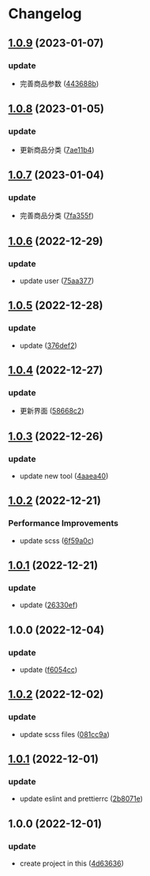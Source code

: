 # Changelog

## [1.0.9](https://github.com/School-of-Website-Engineering/Back-end-management-system-E-commerce/compare/v1.0.8...v1.0.9) (2023-01-07)


### update

* 完善商品参数 ([443688b](https://github.com/School-of-Website-Engineering/Back-end-management-system-E-commerce/commit/443688b9a74553a0f819f0b6ca0c6fbca10edfcf))

## [1.0.8](https://github.com/School-of-Website-Engineering/Back-end-management-system-E-commerce/compare/v1.0.7...v1.0.8) (2023-01-05)


### update

* 更新商品分类 ([7ae11b4](https://github.com/School-of-Website-Engineering/Back-end-management-system-E-commerce/commit/7ae11b4fb64f1c35bb8504d239721cc803adb30e))

## [1.0.7](https://github.com/School-of-Website-Engineering/Back-end-management-system-E-commerce/compare/v1.0.6...v1.0.7) (2023-01-04)


### update

* 完善商品分类 ([7fa355f](https://github.com/School-of-Website-Engineering/Back-end-management-system-E-commerce/commit/7fa355f12a67ce6db0b913f334ce587cae3f821f))

## [1.0.6](https://github.com/School-of-Website-Engineering/Back-end-management-system-E-commerce/compare/v1.0.5...v1.0.6) (2022-12-29)


### update

* update user ([75aa377](https://github.com/School-of-Website-Engineering/Back-end-management-system-E-commerce/commit/75aa377ae1a84f574675c8bcb660da509623c876))

## [1.0.5](https://github.com/School-of-Website-Engineering/Back-end-management-system-E-commerce/compare/v1.0.4...v1.0.5) (2022-12-28)


### update

* update ([376def2](https://github.com/School-of-Website-Engineering/Back-end-management-system-E-commerce/commit/376def2f38a8816a2e9608676c565de886dc9b69))

## [1.0.4](https://github.com/School-of-Website-Engineering/Back-end-management-system-E-commerce/compare/v1.0.3...v1.0.4) (2022-12-27)


### update

* 更新界面 ([58668c2](https://github.com/School-of-Website-Engineering/Back-end-management-system-E-commerce/commit/58668c2b46891d13c1748e3e2aefa4bea2d3f63f))

## [1.0.3](https://github.com/School-of-Website-Engineering/Back-end-management-system-E-commerce/compare/v1.0.2...v1.0.3) (2022-12-26)


### update

* update new tool ([4aaea40](https://github.com/School-of-Website-Engineering/Back-end-management-system-E-commerce/commit/4aaea401b6e83f5f2966a24759a712f964746c89))

## [1.0.2](https://github.com/School-of-Website-Engineering/Back-end-management-system-E-commerce/compare/v1.0.1...v1.0.2) (2022-12-21)


### Performance Improvements

* update scss ([6f59a0c](https://github.com/School-of-Website-Engineering/Back-end-management-system-E-commerce/commit/6f59a0cb52fe1513953138b095899feb2bb46681))

## [1.0.1](https://github.com/School-of-Website-Engineering/Back-end-management-system-E-commerce/compare/v1.0.0...v1.0.1) (2022-12-21)


### update

* update ([26330ef](https://github.com/School-of-Website-Engineering/Back-end-management-system-E-commerce/commit/26330efc26da17e9ee6a5bb62fedf509b7711146))

## 1.0.0 (2022-12-04)


### update

* update ([f6054cc](https://github.com/School-of-Website-Engineering/Back-end-management-system-E-commerce/commit/f6054cc57b6c1f5c7218d9637f835bb918a46949))

## [1.0.2](https://github.com/School-of-Website-Engineering/Progressive-Tune/compare/v1.0.1...v1.0.2) (2022-12-02)


### update

* update scss files ([081cc9a](https://github.com/School-of-Website-Engineering/Progressive-Tune/commit/081cc9afe7f3751d1fc2271e96ff8dd4b59819bb))

## [1.0.1](https://github.com/School-of-Website-Engineering/Progressive-Tune/compare/v1.0.0...v1.0.1) (2022-12-01)


### update

* update eslint and prettierrc ([2b8071e](https://github.com/School-of-Website-Engineering/Progressive-Tune/commit/2b8071ee72b002452e7028f909a976827f6a0f83))

## 1.0.0 (2022-12-01)


### update

* create project in this ([4d63636](https://github.com/School-of-Website-Engineering/Progressive-Tune/commit/4d636368168cf91bc29cf29ea24069cf43f43f61))
